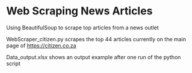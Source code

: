 # Web Scraping News Articles
Using BeautifulSoup to scrape top articles from a news outlet

WebScraper_citizen.py scrapes the top 44 articles currently on the main page of https://citizen.co.za

Data_output.xlsx shows an output example after one run of the python script
